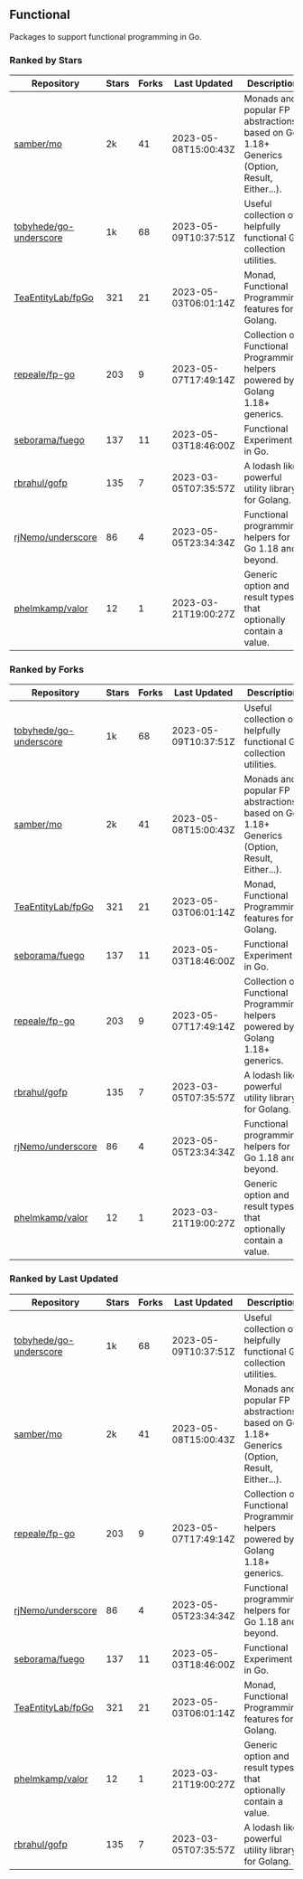 ## Functional

Packages to support functional programming in Go.

### Ranked by Stars

| Repository | Stars | Forks | Last Updated | Description | 
|------------|-------|-------|--------------|-------------|
| [samber/mo](https://github.com/samber/mo) | 2k | 41 | 2023-05-08T15:00:43Z |  Monads and popular FP abstractions, based on Go 1.18+ Generics (Option, Result, Either...). |
| [tobyhede/go-underscore](https://github.com/tobyhede/go-underscore) | 1k | 68 | 2023-05-09T10:37:51Z |  Useful collection of helpfully functional Go collection utilities. |
| [TeaEntityLab/fpGo](https://github.com/TeaEntityLab/fpGo) | 321 | 21 | 2023-05-03T06:01:14Z |  Monad, Functional Programming features for Golang. |
| [repeale/fp-go](https://github.com/repeale/fp-go) | 203 | 9 | 2023-05-07T17:49:14Z |  Collection of Functional Programming helpers powered by Golang 1.18+ generics. |
| [seborama/fuego](https://github.com/seborama/fuego) | 137 | 11 | 2023-05-03T18:46:00Z |  Functional Experiment in Go. |
| [rbrahul/gofp](https://github.com/rbrahul/gofp) | 135 | 7 | 2023-03-05T07:35:57Z |  A lodash like powerful utility library for Golang. |
| [rjNemo/underscore](https://github.com/rjNemo/underscore) | 86 | 4 | 2023-05-05T23:34:34Z |  Functional programming helpers for Go 1.18 and beyond. |
| [phelmkamp/valor](https://github.com/phelmkamp/valor) | 12 | 1 | 2023-03-21T19:00:27Z |  Generic option and result types that optionally contain a value. |

### Ranked by Forks

| Repository | Stars | Forks | Last Updated | Description | 
|------------|-------|-------|--------------|-------------|
| [tobyhede/go-underscore](https://github.com/tobyhede/go-underscore) | 1k | 68 | 2023-05-09T10:37:51Z |  Useful collection of helpfully functional Go collection utilities. |
| [samber/mo](https://github.com/samber/mo) | 2k | 41 | 2023-05-08T15:00:43Z |  Monads and popular FP abstractions, based on Go 1.18+ Generics (Option, Result, Either...). |
| [TeaEntityLab/fpGo](https://github.com/TeaEntityLab/fpGo) | 321 | 21 | 2023-05-03T06:01:14Z |  Monad, Functional Programming features for Golang. |
| [seborama/fuego](https://github.com/seborama/fuego) | 137 | 11 | 2023-05-03T18:46:00Z |  Functional Experiment in Go. |
| [repeale/fp-go](https://github.com/repeale/fp-go) | 203 | 9 | 2023-05-07T17:49:14Z |  Collection of Functional Programming helpers powered by Golang 1.18+ generics. |
| [rbrahul/gofp](https://github.com/rbrahul/gofp) | 135 | 7 | 2023-03-05T07:35:57Z |  A lodash like powerful utility library for Golang. |
| [rjNemo/underscore](https://github.com/rjNemo/underscore) | 86 | 4 | 2023-05-05T23:34:34Z |  Functional programming helpers for Go 1.18 and beyond. |
| [phelmkamp/valor](https://github.com/phelmkamp/valor) | 12 | 1 | 2023-03-21T19:00:27Z |  Generic option and result types that optionally contain a value. |

### Ranked by Last Updated

| Repository | Stars | Forks | Last Updated | Description | 
|------------|-------|-------|--------------|-------------|
| [tobyhede/go-underscore](https://github.com/tobyhede/go-underscore) | 1k | 68 | 2023-05-09T10:37:51Z |  Useful collection of helpfully functional Go collection utilities. |
| [samber/mo](https://github.com/samber/mo) | 2k | 41 | 2023-05-08T15:00:43Z |  Monads and popular FP abstractions, based on Go 1.18+ Generics (Option, Result, Either...). |
| [repeale/fp-go](https://github.com/repeale/fp-go) | 203 | 9 | 2023-05-07T17:49:14Z |  Collection of Functional Programming helpers powered by Golang 1.18+ generics. |
| [rjNemo/underscore](https://github.com/rjNemo/underscore) | 86 | 4 | 2023-05-05T23:34:34Z |  Functional programming helpers for Go 1.18 and beyond. |
| [seborama/fuego](https://github.com/seborama/fuego) | 137 | 11 | 2023-05-03T18:46:00Z |  Functional Experiment in Go. |
| [TeaEntityLab/fpGo](https://github.com/TeaEntityLab/fpGo) | 321 | 21 | 2023-05-03T06:01:14Z |  Monad, Functional Programming features for Golang. |
| [phelmkamp/valor](https://github.com/phelmkamp/valor) | 12 | 1 | 2023-03-21T19:00:27Z |  Generic option and result types that optionally contain a value. |
| [rbrahul/gofp](https://github.com/rbrahul/gofp) | 135 | 7 | 2023-03-05T07:35:57Z |  A lodash like powerful utility library for Golang. |

